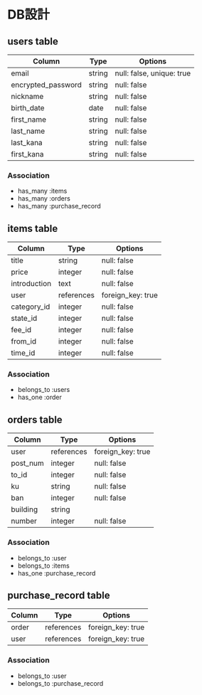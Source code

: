 # DB設計

## users table

| Column             | Type                | Options                   |
|--------------------|---------------------|-------------------------- |
| email              | string              | null: false, unique: true |
| encrypted_password | string              | null: false               |
| nickname           | string              | null: false               |
| birth_date         | date                | null: false               |
| first_name         | string              | null: false               |
| last_name          | string              | null: false               |
| last_kana          | string              | null: false               |
| first_kana         | string              | null: false               |

### Association

* has_many :items
* has_many :orders
* has_many :purchase_record

## items table

| Column                              | Type          | Options           |
|-------------------------------------|---------------|-------------------|
| title                               | string        | null: false       |
| price                               | integer       | null: false       |¥300~9,999,999
| introduction                        | text          | null: false       |
| user                                | references    | foreign_key: true |
| category_id                         | integer       | null: false       |
| state_id                            | integer       | null: false       |
| fee_id                              | integer       | null: false       |
| from_id                             | integer       | null: false       |
| time_id                             | integer       | null: false       |

### Association

* belongs_to :users
* has_one :order

## orders table

| Column                              | Type       | Options           |
|-------------------------------------|------------|-------------------|
| user                                | references | foreign_key: true |
| post_num                            | integer    | null: false       |7(-)
| to_id                               | integer    | null: false       |
| ku                                  | string     | null: false       |
| ban                                 | integer    | null: false       |
| building                            | string     |                   |
| number                              | integer    | null: false       |

### Association

* belongs_to :user
* belongs_to :items
* has_one :purchase_record


## purchase_record table

| Column                              | Type       | Options           |
|-------------------------------------|------------|-------------------|
| order                               | references | foreign_key: true |
| user                                | references | foreign_key: true |

### Association

* belongs_to :user
* belongs_to :purchase_record
